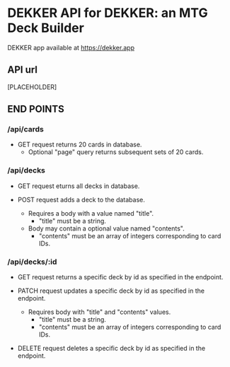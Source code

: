 # DEKKER API for DEKKER: an MTG Deck Builder

DEKKER app available at https://dekker.app

## API url

[PLACEHOLDER]

## END POINTS

### /api/cards

- GET request returns 20 cards in database.
  - Optional "page" query returns subsequent sets of 20 cards.

### /api/decks

- GET request eturns all decks in database.

- POST request adds a deck to the database.
  - Requires a body with a value named "title".
    - "title" must be a string.
  - Body may contain a optional value named "contents".
    - "contents" must be an array of integers corresponding to card IDs.

### /api/decks/:id

- GET request returns a specific deck by id as specified in the endpoint.

- PATCH request updates a specific deck by id as specified in the endpoint.

  - Requires body with "title" and "contents" values.
    - "title" must be a string.
    - "contents" must be an array of integers corresponding to card IDs.

- DELETE request deletes a specific deck by id as specified in the endpoint.
